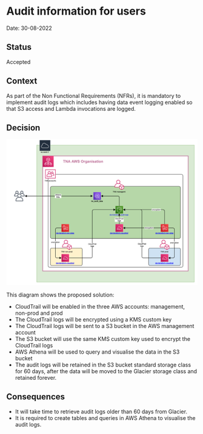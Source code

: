 # Audit information for users

Date: 30-08-2022

## Status

Accepted

## Context

As part of the Non Functional Requirements (NFRs), it is mandatory to implement audit logs which includes having data event logging enabled so that S3 access and Lambda invocations are logged. 

## Decision

![image1](./images/tre-audit-logs.png)

This diagram shows the proposed solution:

- CloudTrail will be enabled in the three AWS accounts: management, non-prod and prod
- The CloudTrail logs will be encrypted using a KMS custom key
- The CloudTrail logs will be sent to a S3 bucket in the AWS management account
- The S3 bucket will use the same KMS custom key used to encrypt the CloudTrail logs
- AWS Athena will be used to query and visualise the data in the S3 bucket
- The audit logs will be retained in the S3 bucket standard storage class for 60 days, after the data will be moved to the Glacier storage class and retained forever. 


## Consequences

- It will take time to retrieve audit logs older than 60 days from Glacier.
- It is required to create tables and queries in AWS Athena to visualise the audit logs.
